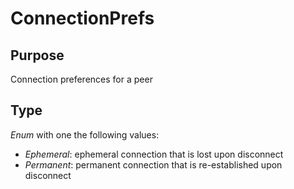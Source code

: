 # ConnectionPrefs

## Purpose

Connection preferences for a peer

## Type

*Enum* with one the following values:

- *Ephemeral*: ephemeral connection that is lost upon disconnect
- *Permanent*: permanent connection that is re-established upon disconnect
